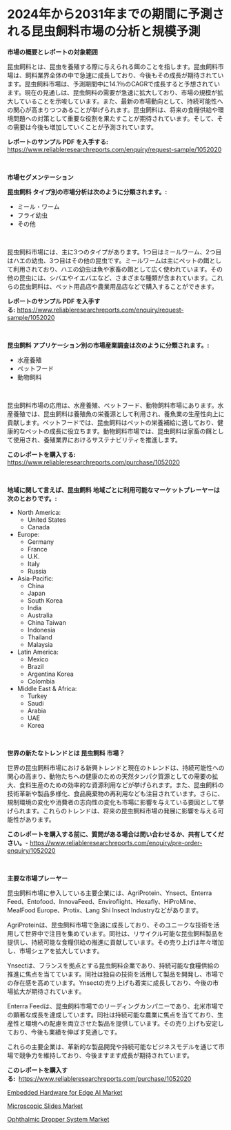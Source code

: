 <p><h1>2024年から2031年までの期間に予測される昆虫飼料市場の分析と規模予測</h1></p><p><strong>市場の概要とレポートの対象範囲</strong></p>
<p><p>昆虫飼料とは、昆虫を養殖する際に与えられる餌のことを指します。昆虫飼料市場は、飼料業界全体の中で急速に成長しており、今後もその成長が期待されています。昆虫飼料市場は、予測期間中に14.1％のCAGRで成長すると予想されています。現在の見通しは、昆虫飼料の需要が急速に拡大しており、市場の規模が拡大していることを示唆しています。また、最新の市場動向として、持続可能性への関心が高まりつつあることが挙げられます。昆虫飼料は、将来の食糧供給や環境問題への対策として重要な役割を果たすことが期待されています。そして、その需要は今後も増加していくことが予測されています。</p></p>
<p><strong>レポートのサンプル PDF を入手する:</strong> <a href="https://www.reliableresearchreports.com/enquiry/request-sample/1052020">https://www.reliableresearchreports.com/enquiry/request-sample/1052020</a></p>
<p>&nbsp;</p>
<p><strong>市場セグメンテーション</strong></p>
<p><strong>昆虫飼料 タイプ別の市場分析は次のように分類されます。:</strong></p>
<p><ul><li>ミール・ワーム</li><li>フライ幼虫</li><li>その他</li></ul></p>
<p>&nbsp;</p>
<p><p>昆虫飼料市場には、主に3つのタイプがあります。1つ目はミールワーム、2つ目はハエの幼虫、3つ目はその他の昆虫です。ミールワームは主にペットの餌として利用されており、ハエの幼虫は魚や家畜の餌として広く使われています。その他の昆虫には、シバエやイエバエなど、さまざまな種類が含まれています。これらの昆虫飼料は、ペット用品店や農業用品店などで購入することができます。</p></p>
<p><strong>レポートのサンプル PDF を入手する:</strong>&nbsp;<a href="https://www.reliableresearchreports.com/enquiry/request-sample/1052020">https://www.reliableresearchreports.com/enquiry/request-sample/1052020</a></p>
<p>&nbsp;</p>
<p><strong> 昆虫飼料 アプリケーション別の市場産業調査は次のように分類されます。:</strong></p>
<p><ul><li>水産養殖</li><li>ペットフード</li><li>動物飼料</li></ul></p>
<p>&nbsp;</p>
<p><p>昆虫飼料市場の応用は、水産養殖、ペットフード、動物飼料市場にあります。水産養殖では、昆虫飼料は養殖魚の栄養源として利用され、養魚業の生産性向上に貢献します。ペットフードでは、昆虫飼料はペットの栄養補給に適しており、健康的なペットの成長に役立ちます。動物飼料市場では、昆虫飼料は家畜の餌として使用され、養殖業界におけるサステナビリティを推進します。</p></p>
<p><strong>このレポートを購入する:</strong>&nbsp; <a href="https://www.reliableresearchreports.com/purchase/1052020">https://www.reliableresearchreports.com/purchase/1052020</a></p>
<p>&nbsp;</p>
<p><strong>地域に関して言えば、昆虫飼料 地域ごとに利用可能なマーケットプレーヤーは次のとおりです。:</strong></p>
<p><ul>
    <li>
        North America:
        <ul>
            <li>United States</li>
            <li>Canada</li>
        </ul>
    </li>
    <li>
        Europe:
        <ul>
            <li>Germany</li>
            <li>France</li>
            <li>U.K.</li>
            <li>Italy</li>
            <li>Russia</li>
        </ul>
    </li>
    <li>
        Asia-Pacific:
        <ul>
            <li>China</li>
            <li>Japan</li>
            <li>South Korea</li>
            <li>India</li>
            <li>Australia</li>
            <li>China Taiwan</li>
            <li>Indonesia</li>
            <li>Thailand</li>
            <li>Malaysia</li>
        </ul>
    </li>
    <li>
        Latin America:
        <ul>
            <li>Mexico</li>
            <li>Brazil</li>
            <li>Argentina Korea</li>
            <li>Colombia</li>
        </ul>
    </li>
    <li>
        Middle East & Africa:
        <ul>
            <li>Turkey</li>
            <li>Saudi</li>
            <li>Arabia</li>
            <li>UAE</li>
            <li>Korea</li>
        </ul>
    </li>
    </ul></p>
<p>&nbsp;</p>
<p><strong>世界の新たなトレンドとは 昆虫飼料 市場？</strong></p>
<p><p>世界の昆虫飼料市場における新興トレンドと現在のトレンドは、持続可能性への関心の高まり、動物たちへの健康のための天然タンパク質源としての需要の拡大、食料生産のための効率的な資源利用などが挙げられます。また、昆虫飼料の技術革新や製品多様化、食品廃棄物の再利用なども注目されています。さらに、規制環境の変化や消費者の志向性の変化も市場に影響を与えている要因として挙げられます。これらのトレンドは、将来の昆虫飼料市場の発展に影響を与える可能性があります。</p></p>
<p><strong>このレポートを購入する前に、質問がある場合は問い合わせるか、共有してください。</strong>- <a href="https://www.reliableresearchreports.com/enquiry/pre-order-enquiry/1052020">https://www.reliableresearchreports.com/enquiry/pre-order-enquiry/1052020</a></p>
<p>&nbsp;</p>
<p><strong>主要な市場プレーヤー</strong></p>
<p><p>昆虫飼料市場に参入している主要企業には、AgriProtein、Ynsect、Enterra Feed、Entofood、InnovaFeed、Enviroflight、Hexafly、HiProMine、MealFood Europe、Protix、Lang Shi Insect Industryなどがあります。</p><p>AgriProteinは、昆虫飼料市場で急速に成長しており、そのユニークな技術を活用して世界中で注目を集めています。同社は、リサイクル可能な昆虫飼料製品を提供し、持続可能な食糧供給の推進に貢献しています。その売り上げは年々増加し、市場シェアを拡大しています。</p><p>Ynsectは、フランスを拠点とする昆虫飼料企業であり、持続可能な食糧供給の推進に焦点を当てています。同社は独自の技術を活用して製品を開発し、市場での存在感を高めています。Ynsectの売り上げも着実に成長しており、今後の市場拡大が期待されています。</p><p>Enterra Feedは、昆虫飼料市場でのリーディングカンパニーであり、北米市場での顕著な成長を達成しています。同社は持続可能な農業に焦点を当てており、生産性と環境への配慮を両立させた製品を提供しています。その売り上げも安定しており、今後も業績を伸ばす見通しです。</p><p>これらの主要企業は、革新的な製品開発や持続可能なビジネスモデルを通じて市場で競争力を維持しており、今後ますます成長が期待されています。</p></p>
<p><strong>このレポートを購入する:</strong>&nbsp;&nbsp;<a href="https://www.reliableresearchreports.com/purchase/1052020">https://www.reliableresearchreports.com/purchase/1052020</a></p>
<p><p><a href="https://view.publitas.com/reportprime-1/embedded-hardware-for-edge-ai-market-a-comprehensive-report-of-its-market-share-growth-trends-2023-2030/">Embedded Hardware for Edge AI Market</a></p><p><a href="https://github.com/Sarissaschmalingtr6fz2739/Market-Research-Report-List-1/blob/main/microscopic-slides-market.md">Microscopic Slides Market</a></p><p><a href="https://view.publitas.com/reportprime-1/ophthalmic-dropper-system-market-a-comprehensive-report-of-its-market-share-growth-trends-2023-2030/">Ophthalmic Dropper System Market</a></p></p>